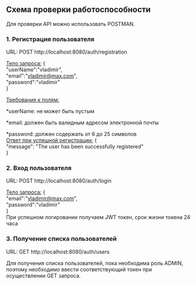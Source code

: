 ## Схема проверки работоспособности

Для проверки API можно использовать POSTMAN.

### 1. Регистрация пользователя

URL: POST http://localhost:8080/auth/registration

<u>Тело запроса:</u>
{  
"userName":"vladimir",  
"email":"vladimir@max.com",  
"password":"vladimir"  
}

<u>Требования к полям:</u>

\*userName: не может быть пустым

\*email: должен быть валидным адресом электронной почты

\*password: должен содержать от 6 до 25 символов  
<u>Ответ при успешной регистрации:</u>
{  
 "message": "The user has been successfully registered"  
}

### 2. Вход пользователя

URL: POST http://localhost:8080/auth/login

<u>Тело запроса:</u>
{  
"email":"vladimir@max.com",  
"password":"vladimir"  
}  
При успешном логировании получаем JWT токен, срок жизни токена 24 часа

### 3. Получение списка пользователей

URL: GET http://localhost:8080/auth/users

Для получения списка пользователей, пока необходима роль ADMIN, поэтому необходимо ввести соответствующий токен при осуществлении GET запроса.
